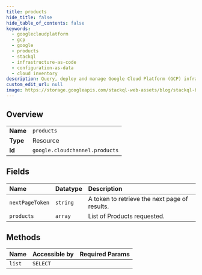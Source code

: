 ```yaml
---
title: products
hide_title: false
hide_table_of_contents: false
keywords:
  - googlecloudplatform
  - gcp
  - google
  - products
  - stackql
  - infrastructure-as-code
  - configuration-as-data
  - cloud inventory
description: Query, deploy and manage Google Cloud Platform (GCP) infrastructure and resources using SQL
custom_edit_url: null
image: https://storage.googleapis.com/stackql-web-assets/blog/stackql-blog-post-featured-image.png
---
```

  
    

## Overview
<table><tbody>
<tr><td><b>Name</b></td><td><code>products</code></td></tr>
<tr><td><b>Type</b></td><td>Resource</td></tr>
<tr><td><b>Id</b></td><td><code>google.cloudchannel.products</code></td></tr>
</tbody></table>

## Fields
| Name | Datatype | Description |
|:-----|:---------|:------------|
| `nextPageToken` | `string` | A token to retrieve the next page of results. |
| `products` | `array` | List of Products requested. |
## Methods
| Name | Accessible by | Required Params |
|:-----|:--------------|:----------------|
| `list` | `SELECT` |  |
